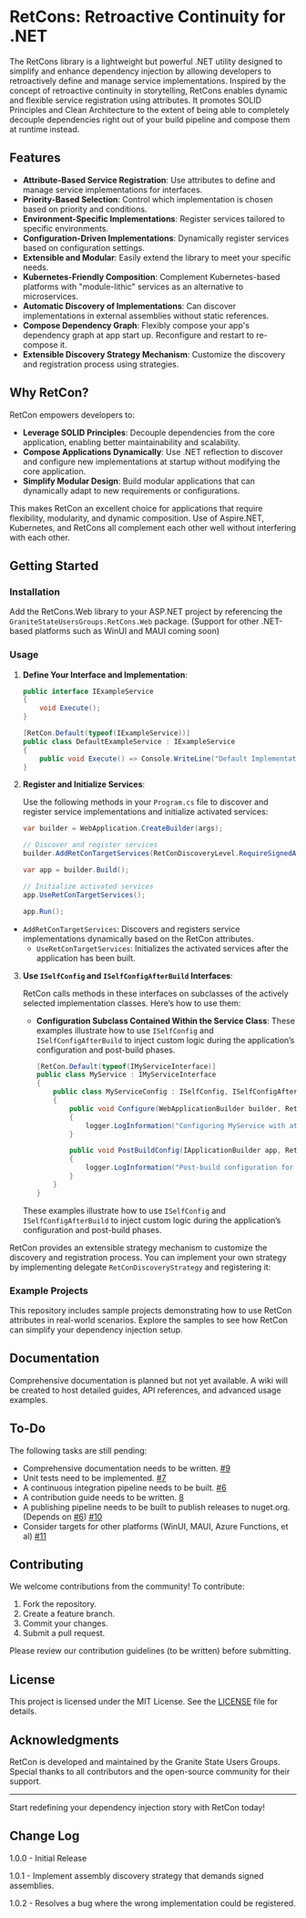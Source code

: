 # RetCons: Retroactive Continuity for .NET

The RetCons library is a lightweight but powerful .NET utility designed to simplify and enhance dependency injection by allowing developers to retroactively define and manage service implementations. Inspired by the concept of retroactive continuity in storytelling, RetCons enables dynamic and flexible service registration using attributes. It promotes SOLID Principles and Clean Architecture to the extent of being able to completely decouple dependencies right out of your build pipeline and compose them at runtime instead.

## Features

- **Attribute-Based Service Registration**: Use attributes to define and manage service implementations for interfaces.
- **Priority-Based Selection**: Control which implementation is chosen based on priority and conditions.
- **Environment-Specific Implementations**: Register services tailored to specific environments.
- **Configuration-Driven Implementations**: Dynamically register services based on configuration settings.
- **Extensible and Modular**: Easily extend the library to meet your specific needs.
- **Kubernetes-Friendly Composition**: Complement Kubernetes-based platforms with "module-lithic" services as an alternative to microservices.
- **Automatic Discovery of Implementations**: Can discover implementations in external assemblies without static references.
- **Compose Dependency Graph**: Flexibly compose your app's dependency graph at app start up. Reconfigure and restart to re-compose it.
- **Extensible Discovery Strategy Mechanism**: Customize the discovery and registration process using strategies. 

## Why RetCon?

RetCon empowers developers to:

- **Leverage SOLID Principles**: Decouple dependencies from the core application, enabling better maintainability and scalability.
- **Compose Applications Dynamically**: Use .NET reflection to discover and configure new implementations at startup without modifying the core application.
- **Simplify Modular Design**: Build modular applications that can dynamically adapt to new requirements or configurations.

This makes RetCon an excellent choice for applications that require flexibility, modularity, and dynamic composition. Use of Aspire.NET, Kubernetes, and RetCons all complement each other well without interfering with each other.

## Getting Started

### Installation

Add the RetCons.Web library to your ASP.NET project by referencing the `GraniteStateUsersGroups.RetCons.Web` package. (Support for other .NET-based platforms such as WinUI and MAUI coming soon)

### Usage

1. **Define Your Interface and Implementation**:
   ```csharp
   public interface IExampleService
   {
       void Execute();
   }

   [RetCon.Default(typeof(IExampleService))]
   public class DefaultExampleService : IExampleService
   {
       public void Execute() => Console.WriteLine("Default Implementation");
   }
   ```
2. **Register and Initialize Services**:

   Use the following methods in your `Program.cs` file to discover and register service implementations and initialize activated services:

   ```csharp
   var builder = WebApplication.CreateBuilder(args);

   // Discover and register services
   builder.AddRetConTargetServices(RetConDiscoveryLevel.RequireSignedAssemblies);

   var app = builder.Build();

   // Initialize activated services
   app.UseRetConTargetServices();

   app.Run();
   ```
- `AddRetConTargetServices`: Discovers and registers service implementations dynamically based on the RetCon attributes.
   - `UseRetConTargetServices`: Initializes the activated services after the application has been built.

3. **Use `ISelfConfig` and `ISelfConfigAfterBuild` Interfaces**:

   RetCon calls methods in these interfaces on subclasses of the actively selected implementation classes. Here’s how to use them:

  
   - **Configuration Subclass Contained Within the Service Class**:
These examples illustrate how to use `ISelfConfig` and `ISelfConfigAfterBuild` to inject custom logic during the application’s configuration and post-build phases.

     ```csharp
     [RetCon.Default(typeof(IMyServiceInterface)]
     public class MyService : IMyServiceInterface
     {
         public class MyServiceConfig : ISelfConfig, ISelfConfigAfterBuild
         {
             public void Configure(WebApplicationBuilder builder, RetCon.RetConBaseAttribute attribute, IConfiguration configuration, ILogger logger)
             {
                 logger.LogInformation("Configuring MyService with attribute {Attribute}", attribute);
             }

             public void PostBuildConfig(IApplicationBuilder app, RetCon.RetConBaseAttribute attribute, IConfiguration? configuration, ILogger logger)
             {
                 logger.LogInformation("Post-build configuration for MyService with attribute {Attribute}", attribute);
             }
         }
     }
     ```

   These examples illustrate how to use `ISelfConfig` and `ISelfConfigAfterBuild` to inject custom logic during the application’s configuration and post-build phases.

RetCon provides an extensible strategy mechanism to customize the discovery and registration process. You can implement your own strategy by implementing delegate `RetConDiscoveryStrategy` and registering it:
### Example Projects

This repository includes sample projects demonstrating how to use RetCon attributes in real-world scenarios. Explore the samples to see how RetCon can simplify your dependency injection setup.

## Documentation

Comprehensive documentation is planned but not yet available. A wiki will be created to host detailed guides, API references, and advanced usage examples.

## To-Do

The following tasks are still pending:

- Comprehensive documentation needs to be written. [#9](https://github.com/GraniteStateHacker/GraniteStateUsersGroups.RetCons/issues/9)
- Unit tests need to be implemented. [#7](https://github.com/GraniteStateHacker/GraniteStateUsersGroups.RetCons/issues/7)
- A continuous integration pipeline needs to be built. [#6](https://github.com/GraniteStateHacker/GraniteStateUsersGroups.RetCons/issues/6)
- A contribution guide needs to be written. [8](https://github.com/GraniteStateHacker/GraniteStateUsersGroups.RetCons/issues/8)
- A publishing pipeline needs to be built to publish releases to nuget.org. (Depends on [#6](https://github.com/GraniteStateHacker/GraniteStateUsersGroups.RetCons/issues/6)) [#10](https://github.com/GraniteStateHacker/GraniteStateUsersGroups.RetCons/issues/10)
- Consider targets for other platforms (WinUI, MAUI, Azure Functions, et al) [#11](https://github.com/GraniteStateHacker/GraniteStateUsersGroups.RetCons/issues/11)

## Contributing

We welcome contributions from the community! To contribute:

1. Fork the repository.
2. Create a feature branch.
3. Commit your changes.
4. Submit a pull request.

Please review our contribution guidelines (to be written) before submitting.

## License

This project is licensed under the MIT License. See the [LICENSE](https://raw.githubusercontent.com/GraniteStateHacker/GraniteStateUsersGroups.RetCons/refs/heads/main/LICENSE.txt) file for details.

## Acknowledgments

RetCon is developed and maintained by the Granite State Users Groups. Special thanks to all contributors and the open-source community for their support.

---

Start redefining your dependency injection story with RetCon today!

## Change Log

1.0.0 - Initial Release

1.0.1 - Implement assembly discovery strategy that demands signed assemblies.

1.0.2 - Resolves a bug where the wrong implementation could be registered.
